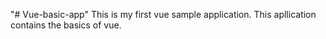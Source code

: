"# Vue-basic-app" 
This is my first vue sample application. This apllication contains the basics of vue.
